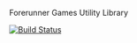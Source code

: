 Forerunner Games Utility Library

[![Build Status](http://ci.forerunnergames.com:8080/buildStatus/icon?job=fg-tools)](http://ci.forerunnergames.com:8080/job/fg-tools)
